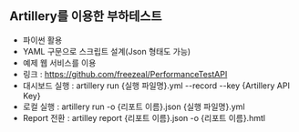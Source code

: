Artillery를 이용한 부하테스트
---------------------------------
- 파이썬 활용
- YAML 구문으로 스크립트 설계(Json 형태도 가능)
- 예제 웹 서비스를 이용
- 링크 : https://github.com/freezeal/PerformanceTestAPI
- 대시보드 실행 : artillery run {실행 파일명}.yml --record --key {Artillery API Key}
- 로컬 실행 : artillery run -o {리포트 이름}.json {실행 파일명}.yml
- Report 전환 : artilley report {리포트 이름}.json -o {리포트 이름}.hmtl